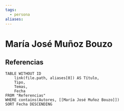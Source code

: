 ```yaml
---
tags:
  - persona
aliases:
---
```

# María José Muñoz Bouzo

## Referencias
```dataview
TABLE WITHOUT ID
    link(file.path, aliases[0]) AS Título,
    Tipo,
    Temas,
    Fecha
FROM "Referencias"
WHERE contains(Autores, [[María José Muñoz Bouzo]])
SORT Fecha DESCENDING
```
